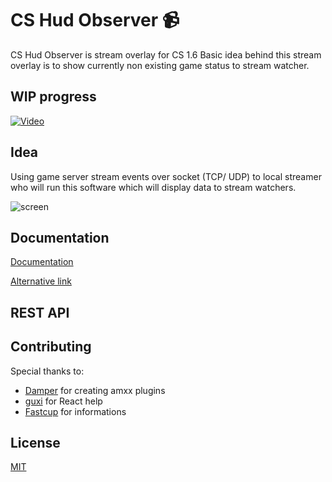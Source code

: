 # CS Hud Observer :video_camera:

CS Hud Observer is stream overlay for CS 1.6 
Basic idea behind this stream overlay is to show currently non existing game status to stream watcher.


## WIP progress

[![Video](https://i9.ytimg.com/vi/I5Kwj_tM0JM/mq1.jpg?sqp=CIz17YoG&rs=AOn4CLDUX7dFHoxDCU98bjN9Uogzp1J9ww)](https://youtu.be/I5Kwj_tM0JM)


## Idea

Using game server stream events over socket (TCP/ UDP) to local streamer who will run this software which will display data to stream watchers.

![screen](https://i.imgur.com/OSqQjtq.png)



## Documentation

[Documentation](https://hud.izetmulalic.com)

[Alternative link](https://cshud.netlify.app)


## REST API




## Contributing
Special thanks to: 

* [Damper](https://github.com/Bog1sh4) for creating amxx plugins
* [guxi](https://github.com/4nte) for React help
* [Fastcup](https://cs.fastcup.net) for informations


## License
[MIT](https://choosealicense.com/licenses/mit/)